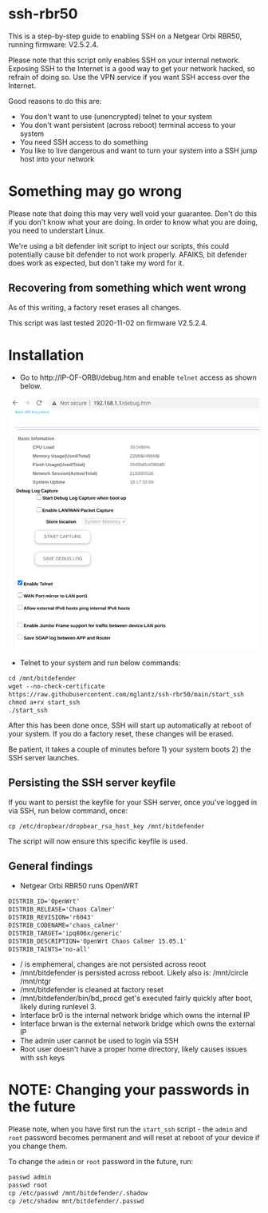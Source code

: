 # ssh-rbr50
This is a step-by-step guide to enabling SSH on a Netgear Orbi RBR50, running firmware: V2.5.2.4.

Please note that this script only enables SSH on your internal network. Exposing SSH to the Internet is a good way to get your network hacked, so refrain of doing so. Use the VPN service if you want SSH access over the Internet.

Good reasons to do this are:
* You don't want to use (unencrypted) telnet to your system
* You don't want persistent (across reboot) terminal access to your system
* You need SSH access to do something
* You like to live dangerous and want to turn your system into a SSH jump host into your network

# Something may go wrong
Please note that doing this may very well void your guarantee. Don't do this if you don't know what your are doing.
In order to know what you are doing, you need to understart Linux.

We're using a bit defender init script to inject our scripts, this could potentially cause bit defender to not work properly.
AFAIKS, bit defender does work as expected, but don't take my word for it.

## Recovering from something which went wrong
As of this writing, a factory reset erases all changes.

This script was last tested 2020-11-02 on firmware V2.5.2.4.

# Installation
* Go to http://IP-OF-ORBI/debug.htm and enable ``telnet`` access as shown below.

![Enabling telnet](orbi.png)

* Telnet to your system and run below commands:
```
cd /mnt/bitdefender
wget --no-check-certificate https://raw.githubusercontent.com/mglantz/ssh-rbr50/main/start_ssh 
chmod a+rx start_ssh
./start_ssh
```
After this has been done once, SSH will start up automatically at reboot of your system. If you do a factory reset, these changes will be erased.

Be patient, it takes a couple of minutes before 1) your system boots 2) the SSH server launches.

## Persisting the SSH server keyfile
If you want to persist the keyfile for your SSH server, once you've logged in via SSH, run below command, once:

```
cp /etc/dropbear/dropbear_rsa_host_key /mnt/bitdefender
```

The script will now ensure this specific keyfile is used.

## General findings
* Netgear Orbi RBR50 runs OpenWRT
```
DISTRIB_ID='OpenWrt'
DISTRIB_RELEASE='Chaos Calmer'
DISTRIB_REVISION='r6043'
DISTRIB_CODENAME='chaos_calmer'
DISTRIB_TARGET='ipq806x/generic'
DISTRIB_DESCRIPTION='OpenWrt Chaos Calmer 15.05.1'
DISTRIB_TAINTS='no-all'
```
* / is emphemeral, changes are not persisted across reoot
* /mnt/bitdefender is persisted across reboot. Likely also is:
/mnt/circle
/mnt/ntgr
* /mnt/bitdefender is cleaned at factory reset
* /mnt/bitdefender/bin/bd_procd get's executed fairly quickly after boot, likely during runlevel 3.
* Interface br0 is the internal network bridge which owns the internal IP
* Interface brwan is the external network bridge which owns the external IP
* The admin user cannot be used to login via SSH
* Root user doesn't have a proper home directory, likely causes issues with ssh keys

# NOTE: Changing your passwords in the future
Please note, when you have first run the ``start_ssh`` script - the ``admin`` and ``root`` password becomes permanent and will reset at reboot of your device if you change them. 

To change the  ``admin`` or ``root`` password in the future, run:

```
passwd admin
passwd root
cp /etc/passwd /mnt/bitdefender/.shadow
cp /etc/shadow mnt/bitdefender/.passwd
```
